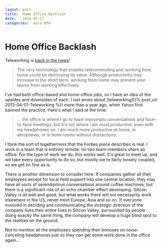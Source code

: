 ```yaml
---
layout: post
title:  Home Office Backlash 
date:   2014-05-27 
categories:  work WfH 
---
```


# Home Office Backlash


Teleworking is [back in the news](http://www.forbes.com/sites/netapp/2013/06/24/working-from-home/ "The Real Problem In Working From Home (It's Not What You Think)" )! 

> The very technology that enables telecommuting and working from home could be destroying its value. Although productivity may increase in the short term, working from home may prevent your teams from working effectively. 

I've had both office-based and home-office jobs, so I have an idea of the upsides and downsides of each. I last wrote about [teleworking]({% post_url 2013-04-01-Teleworking %}) more than a year ago, when Yahoo first banned the practice. Here's what I said at the time: 

> ... the office is where I go to have impromptu conversations and face-to-face meetings, but it's not where I am most productive, even with my headphones on. I am much more productive at home, in aeroplanes, or in hotel rooms without distractions. 

I think the sort of togetherness that the Forbes piece describes is real. I work in a team that is entirely remote: no two team-members share an office. For the type of work we do, this works well. It's great to meet up, and we take every opportunity to do so, but mostly we're fairly loosely coupled, so we get on fine as is. 

There is another dimension to consider here. If companies gather all their employees except for local field support into one central location, they may have all sorts of serendipitous conversations around coffee machines, but there is a significant risk of an echo chamber effect developing. Silicon Valley is all well and good, but what works there will not necessarily work elsewhere in the US, never mind Europe, Asia and so on. If everyone involved in deciding and communicating the strategic direction of the company lives their entire lives in Silicon Valley, surrounded by people doing exactly the same thing, the company will develop a huge blind spot to the realities on the ground. 

Not to mention all the employees spending their bonuses on noise-canceling headphones just so they can get some work done in the office again...

                     